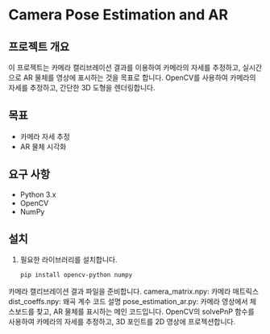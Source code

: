 # Camera Pose Estimation and AR

## 프로젝트 개요
이 프로젝트는 카메라 캘리브레이션 결과를 이용하여 카메라의 자세를 추정하고, 실시간으로 AR 물체를 영상에 표시하는 것을 목표로 합니다. OpenCV를 사용하여 카메라의 자세를 추정하고, 간단한 3D 도형을 렌더링합니다.

## 목표
- 카메라 자세 추정
- AR 물체 시각화

## 요구 사항
- Python 3.x
- OpenCV
- NumPy

## 설치
1. 필요한 라이브러리를 설치합니다.
   ```bash
   pip install opencv-python numpy
카메라 캘리브레이션 결과 파일을 준비합니다.
camera_matrix.npy: 카메라 매트릭스
dist_coeffs.npy: 왜곡 계수
코드 설명
pose_estimation_ar.py: 카메라 영상에서 체스보드를 찾고, AR 물체를 표시하는 메인 코드입니다.
OpenCV의 solvePnP 함수를 사용하여 카메라의 자세를 추정하고, 3D 포인트를 2D 영상에 프로젝션합니다.
